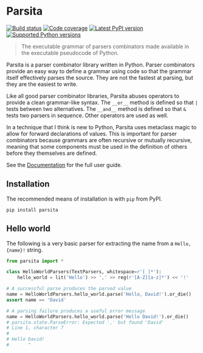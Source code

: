 # Parsita

[![Build status][build-image]][build-link]
[![Code coverage][coverage-image]][coverage-link]
[![Latest PyPI version][pypi-image]][pypi-link]
[![Supported Python versions][python-versions-image]][python-versions-link]

> The executable grammar of parsers combinators made available in the executable pseudocode of Python.

Parsita is a parser combinator library written in Python. Parser combinators provide an easy way to define a grammar using code so that the grammar itself effectively parses the source. They are not the fastest at parsing, but they are the easiest to write.

Like all good parser combinator libraries, Parsita abuses operators to provide a clean grammar-like syntax. The `__or__` method is defined so that `|` tests between two alternatives. The `__and__` method is defined so that `&` tests two parsers in sequence. Other operators are used as well.

In a technique that I think is new to Python, Parsita uses metaclass magic to allow for forward declarations of values. This is important for parser combinators because grammars are often recursive or mutually recursive, meaning that some components must be used in the definition of others before they themselves are defined.

See the [Documentation](https://parsita.drhagen.com) for the full user guide.

## Installation

The recommended means of installation is with `pip` from PyPI.

```shell
pip install parsita
```

## Hello world

The following is a very basic parser for extracting the name from a `Hello, {name}!` string.

```python
from parsita import *

class HelloWorldParsers(TextParsers, whitespace=r'[ ]*'):
    hello_world = lit('Hello') >> ',' >> reg(r'[A-Z][a-z]*') << '!'

# A successful parse produces the parsed value
name = HelloWorldParsers.hello_world.parse('Hello, David!').or_die()
assert name == 'David'

# A parsing failure produces a useful error message
name = HelloWorldParsers.hello_world.parse('Hello David!').or_die()
# parsita.state.ParseError: Expected ',' but found 'David'
# Line 1, character 7
#
# Hello David!
#       ^
```

[build-image]: https://github.com/drhagen/parsita/workflows/python/badge.svg?branch=master&event=push
[build-link]: https://github.com/drhagen/parsita/actions?query=branch%3Amaster+event%3Apush
[coverage-image]: https://codecov.io/github/drhagen/parsita/coverage.svg?branch=master
[coverage-link]: https://codecov.io/github/drhagen/parsita?branch=master
[pypi-image]: https://img.shields.io/pypi/v/parsita.svg
[pypi-link]: https://pypi.python.org/pypi/parsita
[python-versions-image]: https://img.shields.io/pypi/pyversions/parsita.svg
[python-versions-link]: https://pypi.python.org/pypi/parsita
